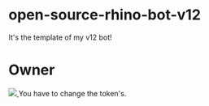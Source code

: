 # open-source-rhino-bot-v12
It's the template of my v12 bot!
# Owner
<a href="https://discord.com/users/750739446458220554" rel="nofollow">
      <img src="https://discord.com/users/750739446458220554" data-canonical-src="[[https://lanyard-profile-readme.vercel.app/api/750739446458220554](https://lanyard.cnrad.dev/api/750739446458220554)](https://lanyard.cnrad.dev/api/750739446458220554)" style="max-width: 100%;">
   </a>
You have to change the token's.

